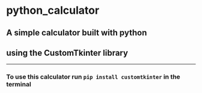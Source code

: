 # python_calculator
## A simple calculator built with python
## using the CustomTkinter library
----------
### To use this calculator run `pip install customtkinter` in the terminal

